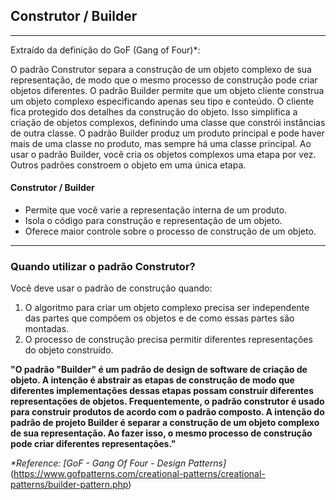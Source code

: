 ## Construtor / Builder

---
Extraído da definição do GoF (Gang of Four)*:

O padrão Construtor separa a construção de um objeto complexo de sua representação, de modo que o mesmo processo de construção 
pode criar objetos diferentes. O padrão Builder permite que um objeto cliente construa um objeto complexo especificando 
apenas seu tipo e conteúdo. O cliente fica protegido dos detalhes da construção do objeto. Isso simplifica a criação de 
objetos complexos, definindo uma classe que constrói instâncias de outra classe. O padrão Builder produz um produto principal
e pode haver mais de uma classe no produto, mas sempre há uma classe principal. Ao usar o padrão Builder, você cria os 
objetos complexos uma etapa por vez. Outros padrões constroem o objeto em uma única etapa.


#### Construtor / Builder
- Permite que você varie a representação interna de um produto.
- Isola o código para construção e representação de um objeto.
- Oferece maior controle sobre o processo de construção de um objeto.
---

### Quando utilizar o padrão Construtor?

Você deve usar o padrão de construção quando:
1. O algoritmo para criar um objeto complexo precisa ser independente das partes que compõem os objetos e de como essas partes são montadas.
2. O processo de construção precisa permitir diferentes representações do objeto construído.

**"O padrão "Builder" é um padrão de design de software de criação de objeto. A intenção é abstrair as etapas de construção
de modo que diferentes implementações dessas etapas possam construir diferentes representações de objetos. Frequentemente,
o padrão construtor é usado para construir produtos de acordo com o padrão composto.
A intenção do padrão de projeto Builder é separar a construção de um objeto complexo de sua representação. Ao fazer isso,
o mesmo processo de construção pode criar diferentes representações."**

_*Reference: [GoF - Gang Of Four - Design Patterns]_(https://www.gofpatterns.com/creational-patterns/creational-patterns/builder-pattern.php)
